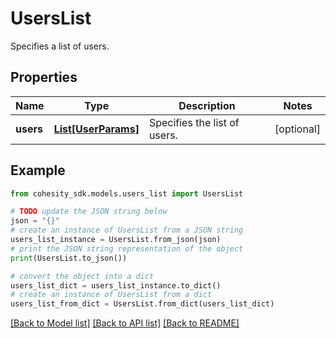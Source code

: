 # UsersList

Specifies a list of users.

## Properties

Name | Type | Description | Notes
------------ | ------------- | ------------- | -------------
**users** | [**List[UserParams]**](UserParams.md) | Specifies the list of users. | [optional] 

## Example

```python
from cohesity_sdk.models.users_list import UsersList

# TODO update the JSON string below
json = "{}"
# create an instance of UsersList from a JSON string
users_list_instance = UsersList.from_json(json)
# print the JSON string representation of the object
print(UsersList.to_json())

# convert the object into a dict
users_list_dict = users_list_instance.to_dict()
# create an instance of UsersList from a dict
users_list_from_dict = UsersList.from_dict(users_list_dict)
```
[[Back to Model list]](../README.md#documentation-for-models) [[Back to API list]](../README.md#documentation-for-api-endpoints) [[Back to README]](../README.md)


